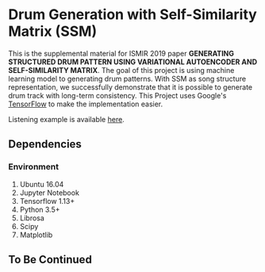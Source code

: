 Drum Generation with Self-Similarity Matrix (SSM)
==================

This is the supplemental material for ISMIR 2019 paper **GENERATING STRUCTURED DRUM PATTERN USING VARIATIONAL AUTOENCODER AND SELF-SIMILARITY MATRIX**. The goal of this project is using machine learning model to generating drum patterns.
With SSM as song structure representation, we successfully demonstrate that it is possible to generate drum track with long-term consistency. This Project uses Google's [TensorFlow](https://www.tensorflow.org/ "link") to make the implementation easier.

Listening example is available [here](https://sma1033.github.io/drum_generation_with_ssm/ "link").


## Dependencies
### Environment
1. Ubuntu 16.04
2. Jupyter Notebook
3. Tensorflow 1.13+
4. Python 3.5+  
5. Librosa
6. Scipy
7. Matplotlib

## To Be Continued